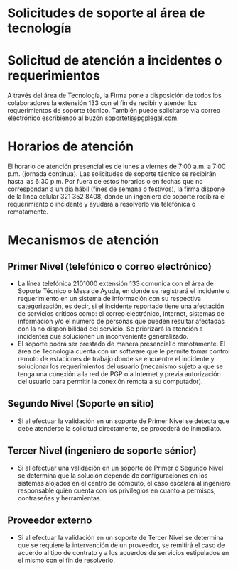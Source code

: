 # Solicitudes de soporte al área de tecnología

# Solicitud de atención a incidentes o requerimientos

A través del área de Tecnología, la Firma pone a disposición de todos los colaboradores la extensión 133 con el fin de recibir y atender los requerimientos de soporte técnico. También puede solicitarse vía correo electrónico escribiendo al buzón soporteti@pgplegal.com.

# Horarios de atención

El horario de atención presencial es de lunes a viernes de 7:00 a.m. a 7:00 p.m. (jornada continua). Las solicitudes de soporte técnico se recibirán hasta las 6:30 p.m. Por fuera de estos horarios o en fechas que no correspondan a un día hábil (fines de semana o festivos), la firma dispone de la línea celular 321 352 8408, donde un ingeniero de soporte recibirá el requerimiento o incidente y ayudará a resolverlo vía telefónica o remotamente.

# Mecanismos de atención

## **Primer Nivel (telefónico o correo electrónico)**

- La línea telefónica 2101000 extensión 133 comunica con el área de Soporte Técnico o Mesa de Ayuda, en donde se registrará el incidente o requerimiento en un sistema de información con su respectiva categorización, es decir, si el incidente reportado tiene una afectación de servicios críticos como: el correo electrónico, Internet, sistemas de información y/o el número de personas que pueden resultar afectadas con la no disponibilidad del servicio. Se priorizará la atención a incidentes que solucionen un inconveniente generalizado.
- El soporte podrá ser prestado de manera presencial o remotamente. El área de Tecnología cuenta con un software que le permite tomar control remoto de estaciones de trabajo donde se encuentre el incidente y solucionar los requerimientos del usuario (mecanismo sujeto a que se tenga una conexión a la red de PGP o a Internet y previa autorización del usuario para permitir la conexión remota a su computador).

## **Segundo Nivel (Soporte en sitio)**

- Si al efectuar la validación en un soporte de Primer Nivel se detecta que debe atenderse la solicitud directamente, se procederá de inmediato.

## **Tercer Nivel (ingeniero de soporte sénior)**

- Si al efectuar una validación en un soporte de Primer o Segundo Nivel se determina que la solución depende de configuraciones en los sistemas alojados en el centro de cómputo, el caso escalará al ingeniero responsable quién cuenta con los privilegios en cuanto a permisos, contraseñas y herramientas.

## **Proveedor externo**

- Si al efectuar la validación en un soporte de Tercer Nivel se determina que se requiere la intervención de un proveedor, se remitirá el caso de acuerdo al tipo de contrato y a los acuerdos de servicios estipulados en el mismo con el fin de resolverlo.